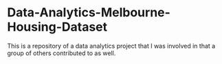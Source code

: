 # Data-Analytics-Melbourne-Housing-Dataset
This is a repository of a data analytics project that I was involved in that a group of others contributed to as well.

